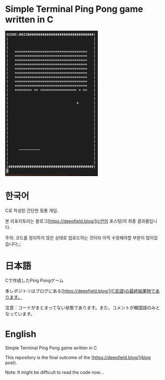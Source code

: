 # Simple Terminal Ping Pong game written in C

<img src='img/screenshot.png' width='300'>

# 한국어

C로 작성된 간단한 핑퐁 게임.

본 리포지토리는 블로그[https://deepfield.blog/](c언어 포스팅)의 최종 결과물입니다.

주의: 코드를 정리하지 않은 상태로 업로드하는 것이라 아직 수정해야할 부분이 많이있습니다;;;

# 日本語

Cで作成したPing Pongゲーム

本レポジトリはブログにある[https://deepfield.blog/](C言語)の最終結果物であります。


注意：コードがまとまってない状態であります。また、コメントが韓国語のみとなっています。

# English

Simple Terminal Ping Pong game written in C

This repository is the final outcome of the [https://deepfield.blog/](blog post).

Note: It might be difficult to read the code now...
